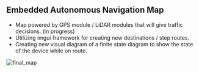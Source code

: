  
## Embedded Autonomous Navigation Map 

- Map powered by GPS module / LiDAR modules that will give traffic decisions. (in progress) 
- Utilizing imgui framework for creating new destinations / step routes.
- Creating new visual diagram of a finite state diagram to show the state of the device while on route.


![final_map](https://github.com/user-attachments/assets/b30964d9-e47f-45e4-9eca-df8613e91b3e)
